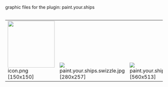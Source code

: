 graphic files for the plugin: paint.your.ships<br>
<br>
<table>
	<tr valign="bottom">
		<td><img src="https://raw.githubusercontent.com/zuckung/endless-sky-plugins/refs/heads/main/myplugins/paint.your.ships/icon.png width="150" height="150"><br>
		icon.png [150x150]</td>
		<td><img src="https://raw.githubusercontent.com/zuckung/endless-sky-plugins/refs/heads/main/myplugins/paint.your.ships/images/scene/paint.your.ships.swizzle.jpg width="200"><br>
		paint.your.ships.swizzle.jpg [280x257]</td>
		<td><img src="https://raw.githubusercontent.com/zuckung/endless-sky-plugins/refs/heads/main/myplugins/paint.your.ships/images/scene/paint.your.ships.swizzle@2x.jpg width="200"><br>
		paint.your.ships.swizzle@2x.jpg [560x513]</td>
	</tr>
</table>
